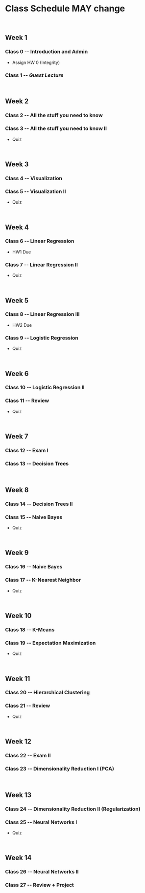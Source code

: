 # Class Schedule MAY change

</br>

## Week 1
### Class 0 -- Introduction and Admin
* Assign HW 0 (Integrity)
### Class 1 -- *Guest Lecture*

</br>

## Week 2
### Class 2 -- All the stuff you need to know
### Class 3 -- All the stuff you need to know II
* Quiz

</br>

## Week 3
### Class 4 -- Visualization
### Class 5 -- Visualization II
* Quiz

</br>

## Week 4
### Class 6 -- Linear Regression
* HW1 Due
### Class 7 -- Linear Regression II
* Quiz

</br>

## Week 5
### Class 8 -- Linear Regression III
* HW2 Due
### Class 9 -- Logistic Regression
* Quiz

</br>

## Week 6
### Class 10 -- Logistic Regression II
### Class 11 -- Review
* Quiz

</br>

## Week 7
### Class 12 -- Exam I
### Class 13 -- Decision Trees

</br>

## Week 8
### Class 14 -- Decision Trees II
### Class 15 -- Naive Bayes
* Quiz

</br>

## Week 9
### Class 16 -- Naive Bayes
### Class 17 -- K-Nearest Neighbor
* Quiz

</br>

## Week 10
### Class 18 -- K-Means
### Class 19 -- Expectation Maximization
* Quiz

</br>

## Week 11
### Class 20 -- Hierarchical Clustering
### Class 21 -- Review
* Quiz

</br>

## Week 12
### Class 22 -- Exam II
### Class 23 -- Dimensionality Reduction I (PCA)

</br>

## Week 13
### Class 24 -- Dimensionality Reduction II (Regularization)
### Class 25 -- Neural Networks I
* Quiz

</br>

## Week 14
### Class 26 -- Neural Networks II
### Class 27 -- Review + Project
